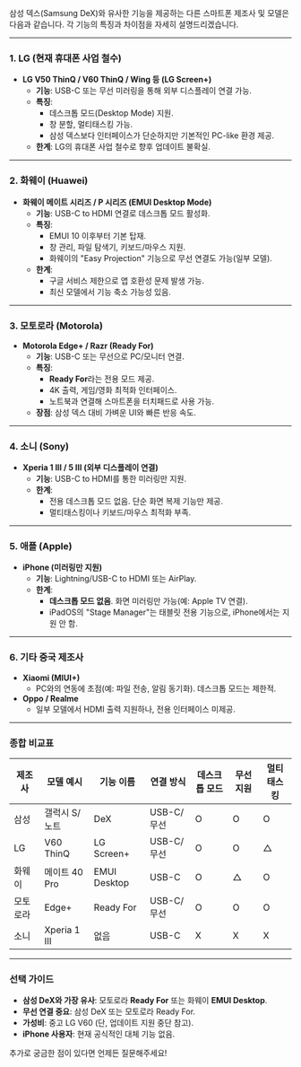 삼성 덱스(Samsung DeX)와 유사한 기능을 제공하는 다른 스마트폰 제조사 및 모델은 다음과 같습니다. 각 기능의 특징과 차이점을 자세히 설명드리겠습니다.

---

### 1. **LG (현재 휴대폰 사업 철수)**
   - **LG V50 ThinQ / V60 ThinQ / Wing 등 (LG Screen+)**
     - **기능**: USB-C 또는 무선 미러링을 통해 외부 디스플레이 연결 가능.
     - **특징**:  
       - 데스크톱 모드(Desktop Mode) 지원.  
       - 창 분할, 멀티태스킹 가능.  
       - 삼성 덱스보다 인터페이스가 단순하지만 기본적인 PC-like 환경 제공.  
     - **한계**: LG의 휴대폰 사업 철수로 향후 업데이트 불확실.

---

### 2. **화웨이 (Huawei)**
   - **화웨이 메이트 시리즈 / P 시리즈 (EMUI Desktop Mode)**
     - **기능**: USB-C to HDMI 연결로 데스크톱 모드 활성화.
     - **특징**:  
       - EMUI 10 이후부터 기본 탑재.  
       - 창 관리, 파일 탐색기, 키보드/마우스 지원.  
       - 화웨이의 "Easy Projection" 기능으로 무선 연결도 가능(일부 모델).  
     - **한계**:  
       - 구글 서비스 제한으로 앱 호환성 문제 발생 가능.  
       - 최신 모델에서 기능 축소 가능성 있음.

---

### 3. **모토로라 (Motorola)**
   - **Motorola Edge+ / Razr (Ready For)**
     - **기능**: USB-C 또는 무선으로 PC/모니터 연결.
     - **특징**:  
       - **Ready For**라는 전용 모드 제공.  
       - 4K 출력, 게임/영화 최적화 인터페이스.  
       - 노트북과 연결해 스마트폰을 터치패드로 사용 가능.  
     - **장점**: 삼성 덱스 대비 가벼운 UI와 빠른 반응 속도.

---

### 4. **소니 (Sony)**
   - **Xperia 1 III / 5 III (외부 디스플레이 연결)**
     - **기능**: USB-C to HDMI를 통한 미러링만 지원.
     - **한계**:  
       - 전용 데스크톱 모드 없음. 단순 화면 복제 기능만 제공.  
       - 멀티태스킹이나 키보드/마우스 최적화 부족.

---

### 5. **애플 (Apple)**
   - **iPhone (미러링만 지원)**
     - **기능**: Lightning/USB-C to HDMI 또는 AirPlay.
     - **한계**:  
       - **데스크톱 모드 없음**. 화면 미러링만 가능(예: Apple TV 연결).  
       - iPadOS의 "Stage Manager"는 태블릿 전용 기능으로, iPhone에서는 지원 안 함.

---

### 6. **기타 중국 제조사**
   - **Xiaomi (MIUI+)**  
     - PC와의 연동에 초점(예: 파일 전송, 알림 동기화). 데스크톱 모드는 제한적.  
   - **Oppo / Realme**  
     - 일부 모델에서 HDMI 출력 지원하나, 전용 인터페이스 미제공.

---

### **종합 비교표**
| 제조사 | 모델 예시 | 기능 이름 | 연결 방식 | 데스크톱 모드 | 무선 지원 | 멀티태스킹 |
|--------|-----------|-----------|------------|--------------|-----------|-------------|
| 삼성 | 갤럭시 S/노트 | DeX | USB-C/무선 | O | O | O |
| LG | V60 ThinQ | LG Screen+ | USB-C/무선 | O | O | △ |
| 화웨이 | 메이트 40 Pro | EMUI Desktop | USB-C | O | △ | O |
| 모토로라 | Edge+ | Ready For | USB-C/무선 | O | O | O |
| 소니 | Xperia 1 III | 없음 | USB-C | X | X | X |

---

### **선택 가이드**
- **삼성 DeX와 가장 유사**: 모토로라 **Ready For** 또는 화웨이 **EMUI Desktop**.  
- **무선 연결 중요**: 삼성 DeX 또는 모토로라 Ready For.  
- **가성비**: 중고 LG V60 (단, 업데이트 지원 중단 참고).  
- **iPhone 사용자**: 현재 공식적인 대체 기능 없음.

추가로 궁금한 점이 있다면 언제든 질문해주세요!